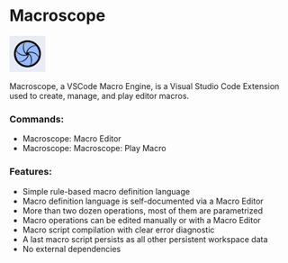 # Macroscope

<img src="images/logo.png" width="64px"/>

Macroscope, a VSCode Macro Engine, is a Visual Studio Code Extension used to create, manage, and play editor macros.

### Commands:

* Macroscope: Macro Editor
* Macroscope: Macroscope: Play Macro

### Features:

* Simple rule-based macro definition language
* Macro definition language is self-documented via a Macro Editor
* More than two dozen operations, most of them are parametrized
* Macro operations can be edited manually or with a Macro Editor
* Macro script compilation with clear error diagnostic
* A last macro script persists as all other persistent workspace data
* No external dependencies
